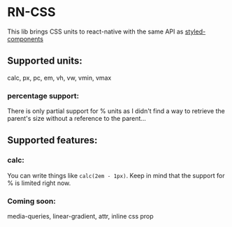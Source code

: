 # RN-CSS

This lib brings CSS units to react-native with the same API as [styled-components](https://github.com/styled-components/styled-components)

## Supported units:

calc, px, pc, em, vh, vw, vmin, vmax

### percentage support:

There is only partial support for % units as I didn't find a way to retrieve the parent's size without a reference to the parent...

## Supported features:

### calc:

You can write things like `calc(2em - 1px)`. Keep in mind that the support for % is limited right now.

### Coming soon:

media-queries, linear-gradient, attr, inline css prop